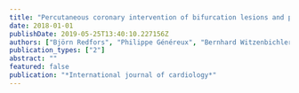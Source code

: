 ```yaml
---
title: "Percutaneous coronary intervention of bifurcation lesions and platelet reactivity"
date: 2018-01-01
publishDate: 2019-05-25T13:40:10.227156Z
authors: ["Björn Redfors", "Philippe Généreux", "Bernhard Witzenbichler", "Ajay J Kirtane", "Akiko Maehara", "Giora Weisz", "Mahesh V Madhavan", "Thomas McAndrew", "Roxana Mehran", "Gregg W Stone"]
publication_types: ["2"]
abstract: ""
featured: false
publication: "*International journal of cardiology*"
---
```


